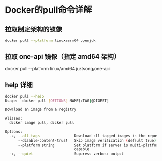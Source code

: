 # Docker的pull命令详解

## 拉取制定架构的镜像

```bash
docker pull --platform linux/arm64 openjdk
```

## 拉取 one-api 镜像（指定 amd64 架构）
docker pull --platform linux/amd64 justsong/one-api

## help 详细

```bash
docker pull --help
Usage:  docker pull [OPTIONS] NAME[:TAG|@DIGEST]

Download an image from a registry

Aliases:
  docker image pull, docker pull

Options:
  -a, --all-tags                Download all tagged images in the repository
      --disable-content-trust   Skip image verification (default true)
      --platform string         Set platform if server is multi-platform
                                capable
  -q, --quiet                   Suppress verbose output
```
